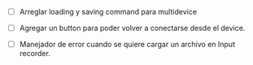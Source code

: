 - [ ] Arreglar loading y saving command para multidevice
- [ ] Agregar un button para poder volver a conectarse desde el device.
- [ ] Manejador de error cuando se quiere cargar un archivo en Input recorder.

